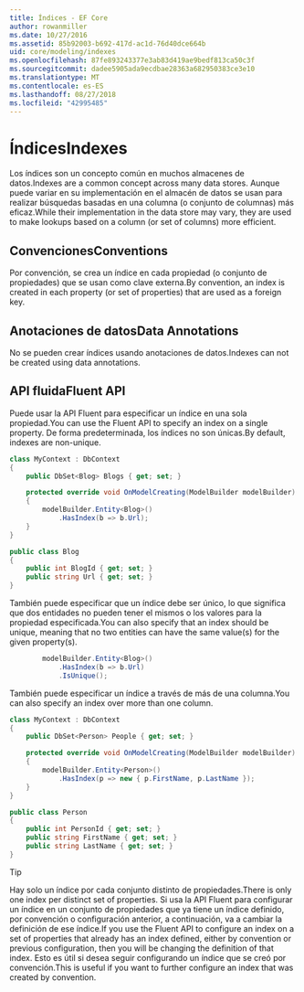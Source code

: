 ```yaml
---
title: Índices - EF Core
author: rowanmiller
ms.date: 10/27/2016
ms.assetid: 85b92003-b692-417d-ac1d-76d40dce664b
uid: core/modeling/indexes
ms.openlocfilehash: 87fe893243377e3ab83d419ae9bedf813ca50c3f
ms.sourcegitcommit: dadee5905ada9ecdbae28363a682950383ce3e10
ms.translationtype: MT
ms.contentlocale: es-ES
ms.lasthandoff: 08/27/2018
ms.locfileid: "42995485"
---
```

# <a name="indexes"></a><span data-ttu-id="a78ba-102">Índices</span><span class="sxs-lookup"><span data-stu-id="a78ba-102">Indexes</span></span>

<span data-ttu-id="a78ba-103">Los índices son un concepto común en muchos almacenes de datos.</span><span class="sxs-lookup"><span data-stu-id="a78ba-103">Indexes are a common concept across many data stores.</span></span> <span data-ttu-id="a78ba-104">Aunque puede variar en su implementación en el almacén de datos se usan para realizar búsquedas basadas en una columna (o conjunto de columnas) más eficaz.</span><span class="sxs-lookup"><span data-stu-id="a78ba-104">While their implementation in the data store may vary, they are used to make lookups based on a column (or set of columns) more efficient.</span></span>

## <a name="conventions"></a><span data-ttu-id="a78ba-105">Convenciones</span><span class="sxs-lookup"><span data-stu-id="a78ba-105">Conventions</span></span>

<span data-ttu-id="a78ba-106">Por convención, se crea un índice en cada propiedad (o conjunto de propiedades) que se usan como clave externa.</span><span class="sxs-lookup"><span data-stu-id="a78ba-106">By convention, an index is created in each property (or set of properties) that are used as a foreign key.</span></span>

## <a name="data-annotations"></a><span data-ttu-id="a78ba-107">Anotaciones de datos</span><span class="sxs-lookup"><span data-stu-id="a78ba-107">Data Annotations</span></span>

<span data-ttu-id="a78ba-108">No se pueden crear índices usando anotaciones de datos.</span><span class="sxs-lookup"><span data-stu-id="a78ba-108">Indexes can not be created using data annotations.</span></span>

## <a name="fluent-api"></a><span data-ttu-id="a78ba-109">API fluida</span><span class="sxs-lookup"><span data-stu-id="a78ba-109">Fluent API</span></span>

<span data-ttu-id="a78ba-110">Puede usar la API Fluent para especificar un índice en una sola propiedad.</span><span class="sxs-lookup"><span data-stu-id="a78ba-110">You can use the Fluent API to specify an index on a single property.</span></span> <span data-ttu-id="a78ba-111">De forma predeterminada, los índices no son únicas.</span><span class="sxs-lookup"><span data-stu-id="a78ba-111">By default, indexes are non-unique.</span></span>

<!-- [!code-csharp[Main](samples/core/Modeling/FluentAPI/Samples/Index.cs?highlight=7,8)] -->
``` csharp
class MyContext : DbContext
{
    public DbSet<Blog> Blogs { get; set; }

    protected override void OnModelCreating(ModelBuilder modelBuilder)
    {
        modelBuilder.Entity<Blog>()
            .HasIndex(b => b.Url);
    }
}

public class Blog
{
    public int BlogId { get; set; }
    public string Url { get; set; }
}
```

<span data-ttu-id="a78ba-112">También puede especificar que un índice debe ser único, lo que significa que dos entidades no pueden tener el mismos o los valores para la propiedad especificada.</span><span class="sxs-lookup"><span data-stu-id="a78ba-112">You can also specify that an index should be unique, meaning that no two entities can have the same value(s) for the given property(s).</span></span>

<!-- [!code-csharp[Main](samples/core/Modeling/FluentAPI/Samples/IndexUnique.cs?highlight=3)] -->
``` csharp
        modelBuilder.Entity<Blog>()
            .HasIndex(b => b.Url)
            .IsUnique();
```

<span data-ttu-id="a78ba-113">También puede especificar un índice a través de más de una columna.</span><span class="sxs-lookup"><span data-stu-id="a78ba-113">You can also specify an index over more than one column.</span></span>

<!-- [!code-csharp[Main](samples/core/Modeling/FluentAPI/Samples/IndexComposite.cs?highlight=7,8)] -->
``` csharp
class MyContext : DbContext
{
    public DbSet<Person> People { get; set; }

    protected override void OnModelCreating(ModelBuilder modelBuilder)
    {
        modelBuilder.Entity<Person>()
            .HasIndex(p => new { p.FirstName, p.LastName });
    }
}

public class Person
{
    public int PersonId { get; set; }
    public string FirstName { get; set; }
    public string LastName { get; set; }
}
```

> [!TIP]  
> <span data-ttu-id="a78ba-114">Hay solo un índice por cada conjunto distinto de propiedades.</span><span class="sxs-lookup"><span data-stu-id="a78ba-114">There is only one index per distinct set of properties.</span></span> <span data-ttu-id="a78ba-115">Si usa la API Fluent para configurar un índice en un conjunto de propiedades que ya tiene un índice definido, por convención o configuración anterior, a continuación, va a cambiar la definición de ese índice.</span><span class="sxs-lookup"><span data-stu-id="a78ba-115">If you use the Fluent API to configure an index on a set of properties that already has an index defined, either by convention or previous configuration, then you will be changing the definition of that index.</span></span> <span data-ttu-id="a78ba-116">Esto es útil si desea seguir configurando un índice que se creó por convención.</span><span class="sxs-lookup"><span data-stu-id="a78ba-116">This is useful if you want to further configure an index that was created by convention.</span></span>
